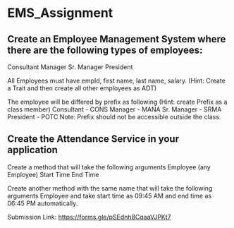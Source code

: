 # EMS_Assignment
## Create an Employee Management System where there are the following types of employees:

Consultant
Manager
Sr. Manager
President

All Employees must have empId, first name, last name, salary. (Hint: Create a Trait and then create all other employees as ADT)

The employee will be differed by prefix as following (Hint: create Prefix as a class member)
Consultant - CONS
Manager - MANA
Sr. Manager - SRMA
President - POTC
Note: Prefix should not be accessible outside the class.

## Create the Attendance Service in your application

Create a method that will take the following arguments
Employee (any Employee)
Start Time
End Time

Create another method with the same name that will take the following arguments
Employee
and take start time as 09:45 AM and end time as 06:45 PM automatically.


Submission Link: https://forms.gle/pSEdnh8CqaaVJPKt7
